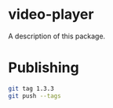 # video-player

A description of this package.

# Publishing

```bash
git tag 1.3.3
git push --tags
```
